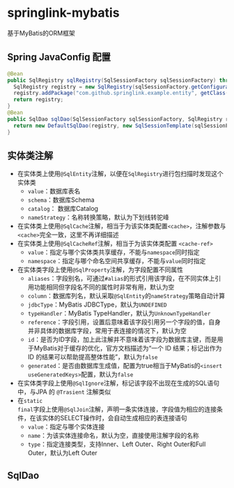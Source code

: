# springlink-mybatis
基于MyBatis的ORM框架

## Spring JavaConfig 配置
```java
@Bean
public SqlRegistry sqlRegistry(SqlSessionFactory sqlSessionFactory) throws IOException, ClassNotFoundException {
  SqlRegistry registry = new SqlRegistry(sqlSessionFactory.getConfiguration(), SqlDialect.get("mysql"));
  registry.addPackage("com.github.springlink.example.entity", getClass().getClassLoader());
  return registry;
}
@Bean
public SqlDao sqlDao(SqlSessionFactory sqlSessionFactory, SqlRegistry registry) {
  return new DefaultSqlDao(registry, new SqlSessionTemplate(sqlSessionFactory))
}
```

## 实体类注解
- 在实体类上使用<code>@SqlEntity</code>注解，以便在<code>SqlRegistry</code>进行包扫描时发现这个实体类
  - <code>value</code>：数据库表名
  - <code>schema</code>：数据库Schema
  - <code>catalog</code>： 数据库Catalog
  - <code>nameStrategy</code>：名称转换策略，默认为下划线转驼峰
- 在实体类上使用<code>@SqlCache</code>注解，相当于为该实体类配置<code>&lt;cache&gt;</code>，注解参数与<code>&lt;cache&gt;</code>完全一致，这里不再详细描述
- 在实体类上使用<code>@SqlCacheRef</code>注解，相当于为该实体类配置 <code>&lt;cache-ref&gt;</code>
  - <code>value</code>：指定与哪个实体类共享缓存，不能与<code>namespace</code>同时指定
  - <code>namespace</code>：指定与哪个命名空间共享缓存，不能与<code>value</code>同时指定
- 在实体类字段上使用<code>@SqlProperty</code>注解，为字段配置不同属性
  - <code>aliases</code>：字段别名，可通过<code>#alias</code>的形式引用该字段，在不同实体上引用功能相同但字段名不同的属性时非常有用，默认为空
  - <code>column</code>：数据库列名，默认采取<code>@SqlEntity</code>的<code>nameStrategy</code>策略自动计算
  - <code>jdbcType</code>：MyBatis JDBCType，默认为<code>UNDEFINED</code>
  - <code>typeHandler</code>：MyBatis TypeHandler，默认为<code>UnknownTypeHandler</code>
  - <code>reference</code>：字段引用，设置后意味着该字段引用另一个字段的值，自身并非具体的数据库字段，常用于表连接的情况下，默认为空
  - <code>id</code>：是否为ID字段，加上此注解并不意味着该字段为数据库主键，而是用于MyBatis对于缓存的优化，官方文档描述为“一个 ID 结果；标记出作为 ID 的结果可以帮助提高整体性能”，默认为<code>false</code>
  - <code>generated</code>：是否由数据库生成值，配置为true相当于MyBatis的<code>&lt;insert useGeneratedKeys&gt;</code>配置，默认为<code>false</code>
- 在实体类字段上使用<code>@SqlIgnore</code>注解，标记该字段不出现在生成的SQL语句中，与JPA 的 <code>@Trasient</code> 注解类似
- 在<code>static final</code>字段上使用<code>@SqlJoin</code>注解，声明一条实体连接，字段值为相应的连接条件，在该实体的SELECT操作时，会自动生成相应的表连接语句
  - <code>value</code>：指定与哪个实体连接
  - <code>name</code>：为该实体连接命名，默认为空，直接使用注解字段的名称
  - <code>type</code>：指定连接类型，支持Inner、Left Outer、Right Outer和Full Outer，默认为Left Outer

## SqlDao